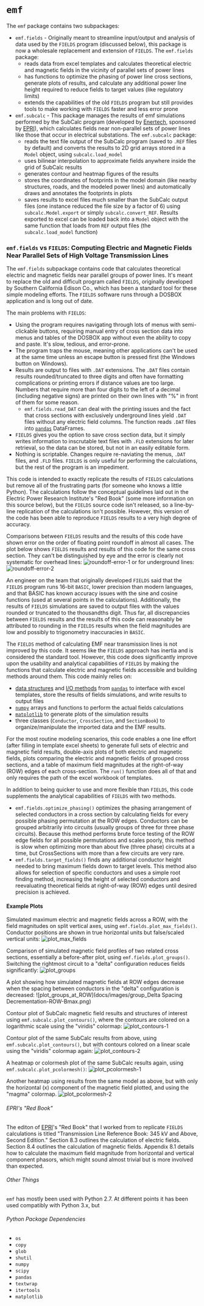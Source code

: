 # `emf`

The `emf` package contains two subpackages:
* `emf.fields` - Originally meant to streamline input/output and analysis of data used by the `FIELDS` program (discussed below), this package is now a wholesale replacement and extension of `FIELDS`. The `emf.fields` package:
  * reads data from excel templates and calculates theoretical electric and magnetic fields in the vicinity of parallel sets of power lines
  * has functions to optimize the phasing of power line cross sections, generate plots of results, and calculate any additional power line height required to reduce fields to target values (like regulatory limits)
  * extends the capabilities of the old `FIELDS` program but still provides tools to make working with `FIELDS` faster and less error prone
* `emf.subcalc` - This package manages the results of emf simulations performed by the SubCalc program (developed by [Enertech](http://www.enertech.net/html/emfw.html), sponsored by [EPRI](http://www.epri.com)), which calculates fields near non-parallel sets of power lines like those that occur in electrical substations. The `emf.subcalc` package:
  * reads the text file output of the SubCalc program (saved to `.REF` files by default) and converts the results to 2D grid arrays stored in a `Model` object, using `subcalc.load_model`
  * uses bilinear interpolation to approximate fields anywhere inside the grid of SubCalc results
  * generates contour and heatmap figures of the results
  * stores the coordinates of footprints in the model domain (like nearby structures, roads, and the modeled power lines) and automatically draws and annotates the footprints in plots
  * saves results to excel files much smaller than the SubCalc output files (one instance reduced the file size by a factor of 6) using `subcalc.Model.export` or simply `subcalc.convert_REF`. Results exported to excel can be loaded back into a `Model` object with the same function that loads from `REF` output files (the `subcalc.load_model` function)

### `emf.fields` vs ``FIELDS``: Computing Electric and Magnetic Fields Near Parallel Sets of High Voltage Transmission Lines

The `emf.fields` subpackage contains code that calculates theoretical electric and magnetic fields near parallel groups of power lines. It's meant to replace the old and difficult program called `FIELDS`, originally developed by Southern California Edison Co., which has been a standard tool for these simple modeling efforts. The `FIELDS` software runs through a DOSBOX application and is long out of date.

The main problems with `FIELDS`:
* Using the program requires navigating through lots of menus with semi-clickable buttons, requiring manual entry of cross section data into menus and tables of the DOSBOX app without even the ability to copy and paste. It's slow, tedious, and error-prone.
* The program traps the mouse, meaning other applications can't be used at the same time unless an escape button is pressed first (the Windows button on Windows).
* Results are output to files with `.DAT` extensions. The `.DAT` files contain results rounded/truncated to three digits and often have formatting complications or printing errors if distance values are too large. Numbers that require more than four digits to the left of a decimal (including negative signs) are printed on their own lines with "%" in front of them for some reason.
  * `emf.fields.read_DAT` can deal with the printing issues and the fact that cross sections with exclusively underground lines yield `.DAT` files without any electric field columns. The function reads `.DAT` files into [`pandas`](http://pandas.pydata.org/pandas-docs/stable/index.html) DataFrames.
* `FIELDS` gives you the option to save cross section data, but it simply writes information to inscrutable text files with `.FLD` extensions for later retrieval, so the data can be stored, but not in an easily editable form.
* Nothing is scriptable. Changes require re-naviating the menus, `.DAT` files, and `.FLD` files.
`FIELDS` is only useful for performing the calculations, but the rest of the program is an impediment.

This code is intended to exactly replicate the results of `FIELDS` calculations but remove all of the frustrating parts (for someone who knows a little Python). The calculations follow the conceptual guidelines laid out in the Electric Power Research Institute's "Red Book" (some more information on this source below), but the `FIELDS` source code isn't released, so a line-by-line replication of the calculations isn't possible. However, this version of the code has been able to reproduce `FIELDS` results to a very high degree of accuracy.

Comparisons between `FIELDS` results and the results of this code have shown error on the order of floating point roundoff in almost all cases. The plot below shows `FIELDS` results and results of this code for the same cross section. They can't be distinguished by eye and the error is clearly not systematic for overhead lines:
![roundoff-error-1](docs/images/raise1-DAT_comparison_Bmax.png)
or for underground lines:
![roundoff-error-2](docs/images/und_only-DAT_comparison_Bmax.png)

An engineer on the team that originally developed `FIELDS` said that the `FIELDS` program runs 16-bit `BASIC`, lower precision than modern languages, and that BASIC has known accuracy issues with the sine and cosine functions (used at several points in the calculations). Additionally, the results of `FIELDS` simulations are saved to output files with the values rounded or truncated to the thousandths digit. Thus far, all discrepancies between `FIELDS` results and the results of this code can reasonably be attributed to rounding in the `FIELDS` results when the field magnitudes are low and possibly to trigonometry inaccuracies in `BASIC`.

The `FIELDS` method of calculating EMF near transmission lines is not improved by this code. It seems like the `FIELDS` approach has inertia and is considered the standard tool. However, this code does significantly improve upon the usability and analytical capabilities of `FIELDS` by making the functions that calculate electric and magnetic fields accessible and building methods around them. This code mainly relies on:
* [data structures](http://pandas.pydata.org/pandas-docs/stable/dsintro.html#dataframe) and [I/O methods](http://pandas.pydata.org/pandas-docs/stable/io.html) from [`pandas`](http://pandas.pydata.org/pandas-docs/stable/index.html) to interface with excel templates, store the results of fields simulations, and write results to output files
* [`numpy`](http://www.numpy.org/) arrays and functions to perform the actual fields calculations
* [`matplotlib`](http://matplotlib.org/) to generate plots of the simulation results
* three classes (`Conductor`, `CrossSection`, and `SectionBook`) to organize/manipulate the imported data and the EMF results.

For the most routine modeling scenarios, this code enables a one line effort (after filling in template excel sheets) to generate full sets of electric and magnetic field results, double-axis plots of both electric and magnetic fields, plots comparing the electric and magnetic fields of grouped cross sections, and a table of maximum field magnitudes at the right-of-way (ROW) edges of each cross-section. The `run()` function does all of that and only requires the path of the excel workbook of templates.

In addition to being quicker to use and more flexible than `FIELDS`, this code supplements the analytical capabilities of `FIELDS` with two methods.
* `emf.fields.optimize_phasing()` optimizes the phasing arrangement of selected conductors in a cross section by calculating fields for every possible phasing permutation at the ROW edges. Conductors can be grouped arbitrarily into circuits (usually groups of three for three phase circuits). Because this method performs brute force testing of the ROW edge fields for all possible permutations and scales poorly, this method is slow when optimizing more than about five (three phase) circuits at a time, but CrossSections with more than a few circuits are very rare.
* `emf.fields.target_fields()` finds any additional conductor height needed to bring maximum fields down to target levels. This method also allows for selection of specific conductors and uses a simple root finding method, increasing the height of selected conductors and reevaluating theoretical fields at right-of-way (ROW) edges until desired precision is achieved.

#### Example Plots

Simulated maximum electric and magnetic fields across a ROW, with the field magnitudes on split vertical axes, using `emf.fields.plot_max_fields()`. Conductor positions are shown in true horizontal units but false/scaled vertical units:
![plot_max_fields](docs/images/HL_P.png)

Comparison of simulated magnetic field profiles of two related cross sections, essentially a before-after plot, using `emf.fields.plot_groups()`. Switching the rightmost circuit to a "delta" configuration reduces fields significantly:
![plot_groups](docs/images/group_hl-Bmax.png)

A plot showing how simulated magnetic fields at ROW edges decrease when the
spacing between conductors in the "delta" configuration is decreased:
![plot_groups_at_ROW](docs/images/group_Delta Spacing Decrementation-ROW-Bmax.png)

Contour plot of SubCalc magnetic field results and structures of interest using `emf.subcalc.plot_contours()`, where the contours are colored on a logarithmic scale using the "viridis" colormap:
![plot_contours-1](docs/images/contour_plot_log.png)

Contour plot of the same SubCalc results from above, using `emf.subcalc.plot_contours()`, but with contours colored on a linear scale using the "viridis" colormap again:
![plot_contours-2](docs/images/contour_plot_linear.png)

A heatmap or colormesh plot of the same SubCalc results again, using `emf.subcalc.plot_pcolormesh()`:
![plot_pcolormesh-1](docs/images/pcolormesh_plot.png)

Another heatmap using results from the same model as above, but with only the
horizontal (x) component of the magnetic field plotted, and using the "magma" colormap.
![plot_pcolormesh-2](docs/images/Bx_magma.png)

###### EPRI's "Red Book"

The editon of [EPRI](http://www.epri.com)'s "Red Book" that I worked from to replicate `FIELDS` calculations is titled "Transmission Line Reference Book: 345 kV and Above, Second Edition." Section 8.3 outlines the calculation of electric fields. Section 8.4 outlines the calculation of magnetic fields. Appendix 8.1 details how to calculate the maximum field magnitude from horizontal and vertical component phasors, which might sound almost trivial but is more involved than expected.

###### Other Things

`emf` has mostly been used with Python 2.7. At different points it has been used compatibly with Python 3.x, but

###### Python Package Dependencies
* `os`
* `copy`
* `glob`
* `shutil`
* `numpy`
* `scipy`
* `pandas`
* `textwrap`
* `itertools`
* `matplotlib`
